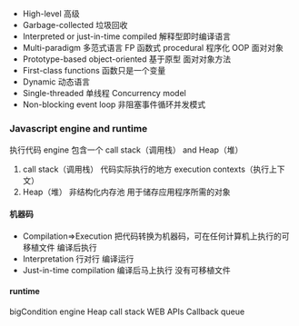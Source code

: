 ##

- High-level 高级
- Garbage-collected 垃圾回收
- Interpreted or just-in-time compiled 解释型即时编译语言
- Multi-paradigm 多范式语言
  FP 函数式 procedural 程序化 OOP 面对对象
- Prototype-based object-oriented 基于原型 面对对象方法
- First-class functions 函数只是一个变量
- Dynamic 动态语言
- Single-threaded 单线程
  Concurrency model
- Non-blocking event loop 非阻塞事件循环并发模式

### Javascript engine and runtime

执行代码
engine 包含一个 call stack（调用栈） and Heap（堆）

1. call stack（调用栈） 代码实际执行的地方 execution contexts（执行上下文）
2. Heap（堆） 非结构化内存池 用于储存应用程序所需的对象

#### 机器码

- Compilation=>Execution 把代码转换为机器码，可在任何计算机上执行的可移植文件 编译后执行
- Interpretation 行对行 编译运行
- Just-in-time compilation 编译后马上执行 没有可移植文件

#### runtime

bigCondition
engine
Heap
call stack
WEB APIs
Callback queue
